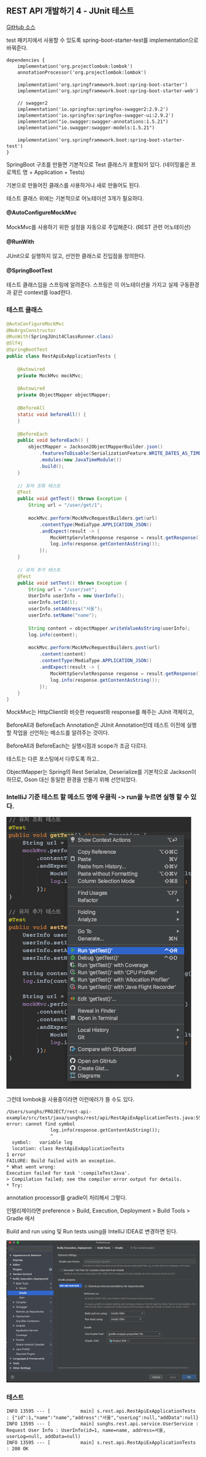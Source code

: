 ## REST API 개발하기 4 - JUnit 테스트

[GitHub 소스](https://github.com/sunghs/rest-api-example)

test 패키지에서 사용할 수 있도록 spring-boot-starter-test를 implementation으로 바꿔준다.

```
dependencies {
    implementation('org.projectlombok:lombok')
    annotationProcessor('org.projectlombok:lombok')

    implementation('org.springframework.boot:spring-boot-starter')
    implementation('org.springframework.boot:spring-boot-starter-web')

    // swagger2
    implementation('io.springfox:springfox-swagger2:2.9.2')
    implementation('io.springfox:springfox-swagger-ui:2.9.2')
    implementation("io.swagger:swagger-annotations:1.5.21")
    implementation("io.swagger:swagger-models:1.5.21")

    implementation('org.springframework.boot:spring-boot-starter-test')
}
```
SpringBoot 구조를 만들면 기본적으로 Test 클래스가 포함되어 있다. (네이밍룰은 프로젝트 명 + Application + Tests)  

기본으로 만들어진 클래스를 사용하거나 새로 만들어도 된다.  

테스트 클래스 위에는 기본적으로 어노테이션 3개가 필요하다.

#### @AutoConfigureMockMvc
MockMvc를 사용하기 위한 설정을 자동으로 주입해준다. (REST 관련 어노테이션)
#### @RunWith
JUnit으로 실행하지 않고, 선언한 클래스로 진입점을 정의한다.
#### @SpringBootTest
테스트 클래스임을 스프링에 알려준다. 스프링은 이 어노테이션을 가지고 실제 구동환경과 같은 context를 load한다.

### 테스트 클래스
```java
@AutoConfigureMockMvc
@NoArgsConstructor
@RunWith(SpringJUnit4ClassRunner.class)
@Slf4j
@SpringBootTest
public class RestApiExApplicationTests {

    @Autowired
    private MockMvc mockMvc;

    @Autowired
    private ObjectMapper objectMapper;

    @BeforeAll
    static void beforeAll() {
    }

    @BeforeEach
    public void beforeEach() {
        objectMapper = Jackson2ObjectMapperBuilder.json()
            .featuresToDisable(SerializationFeature.WRITE_DATES_AS_TIMESTAMPS)
            .modules(new JavaTimeModule())
            .build();
    }

    // 유저 조회 테스트
    @Test
    public void getTest() throws Exception {
        String url = "/user/get/1";

        mockMvc.perform(MockMvcRequestBuilders.get(url)
            .contentType(MediaType.APPLICATION_JSON))
            .andExpect(result -> {
                MockHttpServletResponse response = result.getResponse();
                log.info(response.getContentAsString());
            });
    }

    // 유저 추가 테스트
    @Test
    public void setTest() throws Exception {
        String url = "/user/set";
        UserInfo userInfo = new UserInfo();
        userInfo.setId(1);
        userInfo.setAddress("서울");
        userInfo.setName("name");

        String content = objectMapper.writeValueAsString(userInfo);
        log.info(content);

        mockMvc.perform(MockMvcRequestBuilders.post(url)
            .content(content)
            .contentType(MediaType.APPLICATION_JSON))
            .andExpect(result -> {
                MockHttpServletResponse response = result.getResponse();
                log.info(response.getContentAsString());
            });
    }
}
```

MockMvc는 HttpClient와 비슷한 request와 response를 해주는 JUnit 객체이고, 

BeforeAll과 BeforeEach Annotation은 JUnit Annotation인데 테스트 이전에 실행할 작업을 선언하는 메소드를 알려주는 것이다.

BeforeAll과 BeforeEach는 실행시점과 scope가 조금 다르다.

테스트는 다른 포스팅에서 다루도록 하고..

ObjectMapper는 Spring의 Rest Serialize, Deserialize를 기본적으로 Jackson이 하므로, Gson 대신 동일한 환경을 만들기 위해 선언되었다.

### IntelliJ 기준 테스트 할 메소드 명에 우클릭 -> run을 누르면 실행 할 수 있다.
![](./../../static/Framework/run-junit.png)

그런데 lombok을 사용중이라면 이런에러가 뜰 수도 있다.
```
/Users/sunghs/PROJECT/rest-api-example/src/test/java/sunghs/rest/api/RestApiExApplicationTests.java:55: error: cannot find symbol
                log.info(response.getContentAsString());
                ^
  symbol:   variable log
  location: class RestApiExApplicationTests
1 error
FAILURE: Build failed with an exception.
* What went wrong:
Execution failed for task ':compileTestJava'.
> Compilation failed; see the compiler error output for details.
* Try:
```
annotation processor를 gradle이 처리해서 그렇다. 

인텔리제이라면 preference > Build, Execution, Deployment > Build Tools > Gradle 에서

Build and run using 및 Run tests using을 IntelliJ IDEA로 변경하면 된다.

![](./../../static/Framework/preference-gradle.png)

### 테스트
```
INFO 13595 --- [           main] s.rest.api.RestApiExApplicationTests : {"id":1,"name":"name","address":"서울","userLog":null,"addData":null}
INFO 13595 --- [           main] sunghs.rest.api.service.UserService : Request User Info : UserInfo(id=1, name=name, address=서울, userLog=null, addData=null)
INFO 13595 --- [           main] s.rest.api.RestApiExApplicationTests : 200 OK
```